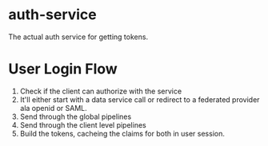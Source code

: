 # auth-service

The actual auth service for getting tokens. 

# User Login Flow

1. Check if the client can authorize with the service
2. It'll either start with a data service call or redirect to a federated provider ala openid or SAML.
3. Send through the global pipelines
4. Send through the client level pipelines
5. Build the tokens, cacheing the claims for both in user session.
